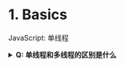 # 1. Basics

JavaScript: 单线程

<details>

<summary><strong>Q: 单线程和多线程的区别是什么</strong></summary>

**单线程**和**多线程**是指程序在执行过程中有多少并发的执行路径（线程）。

1. **单线程**：在单线程编程模型中，程序的所有指令都在一个单一的线程中顺序地执行。这意味着，在同一时间，只有一个任务在执行。如果一个任务阻塞（例如，等待网络请求），那么整个程序就会停止执行，直到该任务完成。JavaScript 是一个典型的单线程环境，尽管它使用事件循环和异步回调来处理可能会阻塞的操作，从而实现非阻塞行为。
2. **多线程**：在多线程编程模型中，程序可以同时执行多个任务。每个任务在自己的线程中执行，这些线程可以并行运行（在多核 CPU 上）或交替运行（在单核 CPU 上）。如果一个线程被阻塞，其他线程仍可以继续执行。因此，多线程程序可以更好地利用 CPU 资源，提高并发性。Java 和 C++ 是支持多线程编程的语言。

</details>
